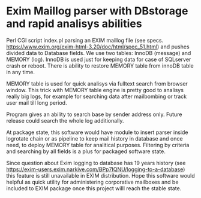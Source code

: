 # Exim Maillog parser with DBstorage and rapid analisys abilities
Perl CGI script index.pl parsing an EXIM  maillog file (see specs. https://www.exim.org/exim-html-3.20/doc/html/spec_51.html) and pushes divided data to Database fields. We  use two tables: InnoDB (message) and MEMORY (log). InnoDB is used just for keeping data for case of SQLserver crash or reboot.
There is ability to restore MEMORY table from innoDB table in any time.

MEMORY table is used for quick analisys via fulltext search from browser window. 
This trick with MEMORY table engine is pretty good to analisys really big logs, 
for example for searching data after mailbombing or track user mail till long period.

Program gives an ability to search base by sender address only. Future release could search the whole log additionally.

At package state, this software would have module to insert parser inside logrotate chain or as pipeline to keep mail history in  database and once need, to deploy MEMORY table for analitical purposes. Filtering by criteria and searching by all fields is a plus for packaged software state.

Since question about Exim logging to database has 19 years history (see https://exim-users.exim.narkive.com/BPp7IQNU/logging-to-a-database) this feature is still unavailable in EXIM distribution. Hope this software would helpful as quick utility for administering corporative mailboxes and be included to EXIM package once this project willl reach the stable state. 
